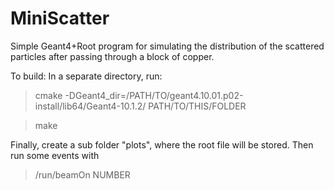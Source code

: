 # MiniScatter

Simple Geant4+Root program for simulating the distribution of the scattered particles after passing through a block of copper.

To build: In a separate directory, run:
> cmake -DGeant4_dir=/PATH/TO/geant4.10.01.p02-install/lib64/Geant4-10.1.2/ PATH/TO/THIS/FOLDER

> make

Finally, create a sub folder "plots", where the root file will be stored. Then run some events with
> /run/beamOn NUMBER
